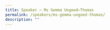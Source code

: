 ```yaml
---
title: Speaker – Ms Gemma Ungoed–Thomas
permalink: /speakers/ms-gemma-ungoed-thomas/
description: ""
---
```

